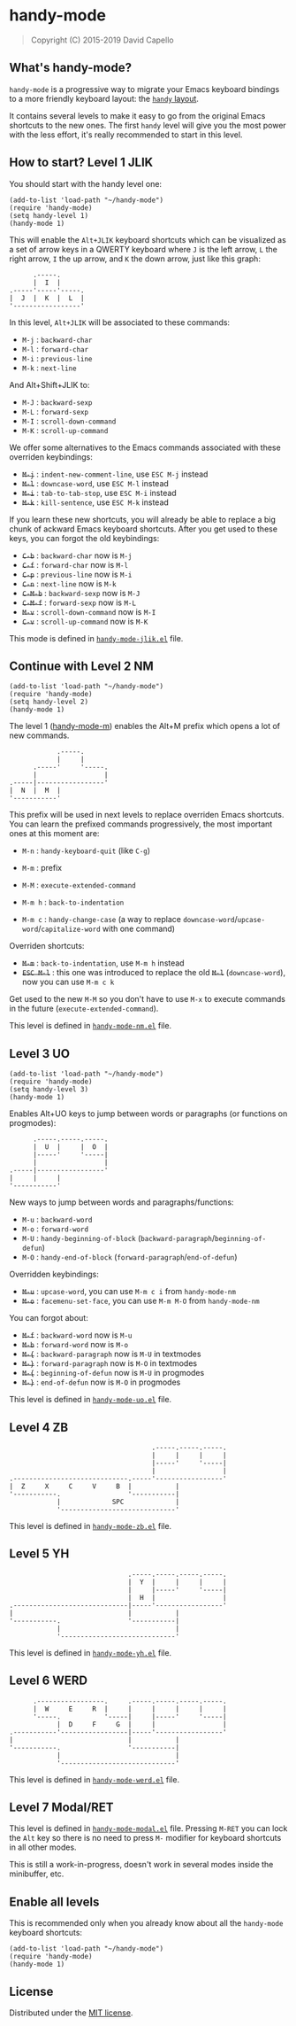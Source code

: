 # handy-mode

> Copyright (C) 2015-2019 David Capello

## What's handy-mode?

`handy-mode` is a progressive way to migrate your Emacs keyboard
bindings to a more friendly keyboard layout:
the [`handy` layout](https://github.com/superhandy/intro).

It contains several levels to make it easy to go from the original
Emacs shortcuts to the new ones. The first `handy` level will give you
the most power with the less effort, it's really recommended to start
in this level.

## How to start? Level 1 JLIK

You should start with the handy level one:

```elisp
(add-to-list 'load-path "~/handy-mode")
(require 'handy-mode)
(setq handy-level 1)
(handy-mode 1)
```

This will enable the `Alt+JLIK` keyboard shortcuts which can be
visualized as a set of arrow keys in a QWERTY keyboard where `J` is
the left arrow, `L` the right arrow, `I` the up arrow, and `K` the
down arrow, just like this graph:

          .-----.
          |  I  |
    .-----'-----'-----.
    |  J  |  K  |  L  |
    '-----------------'

In this level, `Alt+JLIK` will be associated to these commands:

* `M-j` : `backward-char`
* `M-l` : `forward-char`
* `M-i` : `previous-line`
* `M-k` : `next-line`

And Alt+Shift+JLIK to:

* `M-J` : `backward-sexp`
* `M-L` : `forward-sexp`
* `M-I` : `scroll-down-command`
* `M-K` : `scroll-up-command`

We offer some alternatives to the Emacs commands associated with these
overriden keybindings:

* ~~`M-j`~~ : `indent-new-comment-line`, use `ESC M-j` instead
* ~~`M-l`~~ : `downcase-word`, use `ESC M-l` instead
* ~~`M-i`~~ : `tab-to-tab-stop`, use `ESC M-i` instead
* ~~`M-k`~~ : `kill-sentence`, use `ESC M-k` instead

If you learn these new shortcuts, you will already be able to replace
a big chunk of ackward Emacs keyboard shortcuts. After you get used to
these keys, you can forgot the old keybindings:

* ~~`C-b`~~ : `backward-char` now is `M-j`
* ~~`C-f`~~ : `forward-char` now is `M-l`
* ~~`C-p`~~ : `previous-line` now is `M-i`
* ~~`C-n`~~ : `next-line` now is `M-k`
* ~~`C-M-b`~~ : `backward-sexp` now is `M-J`
* ~~`C-M-f`~~ : `forward-sexp` now is `M-L`
* ~~`M-v`~~ : `scroll-down-command` now is `M-I`
* ~~`C-v`~~ : `scroll-up-command` now is `M-K`

This mode is defined in [`handy-mode-jlik.el`](handy-mode-jlik.el) file.

## Continue with Level 2 NM

```elisp
(add-to-list 'load-path "~/handy-mode")
(require 'handy-mode)
(setq handy-level 2)
(handy-mode 1)
```

The level 1 ([handy-mode-m](handy-mode-m.el)) enables the Alt+M prefix
which opens a lot of new commands.

                .-----.
                |     |
          .-----'     '-----.
          |                 |
    .-----|-----------------'
    |  N  |  M  |
    '-----------'


This prefix will be used in next levels to replace overriden Emacs
shortcuts. You can learn the prefixed commands progressively, the most
important ones at this moment are:

* `M-n` : `handy-keyboard-quit` (like `C-g`)
* `M-m` : prefix
* `M-M` : `execute-extended-command`

* `M-m h` : `back-to-indentation`
* `M-m c` : `handy-change-case` (a way to replace `downcase-word`/`upcase-word`/`capitalize-word` with one command)

Overriden shortcuts:

* ~~`M-m`~~ : `back-to-indentation`, use `M-m h` instead
* ~~`ESC M-l`~~ : this one was introduced to replace the old ~~`M-l`~~ (`downcase-word`), now you can use `M-m c k`

Get used to the new `M-M` so you don't have to use `M-x` to execute
commands in the future (`execute-extended-command`).

This level is defined in [`handy-mode-nm.el`](handy-mode-nm.el) file.

## Level 3 UO

```elisp
(add-to-list 'load-path "~/handy-mode")
(require 'handy-mode)
(setq handy-level 3)
(handy-mode 1)
```

Enables Alt+UO keys to jump between words or paragraphs (or functions on progmodes):

          .-----.-----.-----.
          |  U  |     |  O  |
          |-----'     '-----|
          |                 |
    .-----|-----------------'
    |     |     |
    '-----------'

New ways to jump between words and paragraphs/functions:

* `M-u` : `backward-word`
* `M-o` : `forward-word`
* `M-U` : `handy-beginning-of-block` (`backward-paragraph`/`beginning-of-defun`)
* `M-O` : `handy-end-of-block` (`forward-paragraph`/`end-of-defun`)

Overridden keybindings:

* ~~`M-u`~~ : `upcase-word`, you can use `M-m c i` from `handy-mode-nm`
* ~~`M-o`~~ : `facemenu-set-face`, you can use `M-m M-O` from `handy-mode-nm`

You can forgot about:

* ~~`M-f`~~ : `backward-word` now is `M-u`
* ~~`M-b`~~ : `forward-word` now is `M-o`
* ~~`M-{`~~ : `backward-paragraph` now is `M-U` in textmodes
* ~~`M-}`~~ : `forward-paragraph` now is `M-O` in textmodes
* ~~`M-{`~~ : `beginning-of-defun` now is `M-U` in progmodes
* ~~`M-}`~~ : `end-of-defun` now is `M-O` in progmodes

This level is defined in [`handy-mode-uo.el`](handy-mode-uo.el) file.

## Level 4 ZB

                                        .-----.-----.-----.
                                        |     |     |     |
                                        |-----'     '-----|
                                        |                 |
    .-----------------------------.-----'-----------------'
    |  Z     X     C     V     B  |           |
    '-----------.                 '-----------|
                |             SPC             |
                '-----------------------------'

This level is defined in [`handy-mode-zb.el`](handy-mode-zb.el) file.

## Level 5 YH

                                  .-----.-----.-----.-----.
                                  |  Y  |     |     |     |
                                  |     |-----'     '-----|
                                  |  H  |                 |
    .-----------------------------|-----'-----------------'
    |                             |           |
    '-----------.                 '-----------|
                |                             |
                '-----------------------------'

This level is defined in [`handy-mode-yh.el`](handy-mode-yh.el) file.

## Level 6 WERD

          .-----------------.     .-----.-----.-----.-----.
          |  W     E     R  |     |     |     |     |     |
          '-----.           '-----|     |-----'     '-----|
                |  D     F     G  |     |                 |
    .-----------'-----------------|-----'-----------------'
    |                             |           |
    '-----------.                 '-----------|
                |                             |
                '-----------------------------'

This level is defined in [`handy-mode-werd.el`](handy-mode-werd.el) file.

## Level 7 Modal/RET

This level is defined in [`handy-mode-modal.el`](handy-mode-modal.el)
file.  Pressing `M-RET` you can lock the `Alt` key so there is no need
to press `M-` modifier for keyboard shortcuts in all other modes.

This is still a work-in-progress, doesn't work in several modes inside
the minibuffer, etc.

## Enable all levels

This is recommended only when you already know about all the
`handy-mode` keyboard shortcuts:

```elisp
(add-to-list 'load-path "~/handy-mode")
(require 'handy-mode)
(handy-mode 1)
```

## License

Distributed under the [MIT license](LICENSE.txt).
